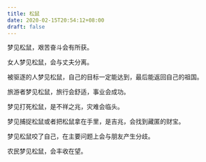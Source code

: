 ```yaml
---
title: 松鼠
date: 2020-02-15T20:54:12+08:00
draft: false
---
```


梦见松鼠，艰苦奋斗会有所获。

女人梦见松鼠，会与丈夫分离。

被驱逐的人梦见松鼠，自己的目标一定能达到，最后能返回自己的祖国。

旅游者梦见松鼠，旅行会舒适，事业会成功。

梦见打死松鼠，是不祥之兆，灾难会临头。

梦见捕捉松鼠或者把松鼠拿在手里，是吉兆，会找到藏匿的财宝。

梦见松鼠咬了自己，在主要问题上会与朋友产生分歧。

农民梦见松鼠，会丰收在望。